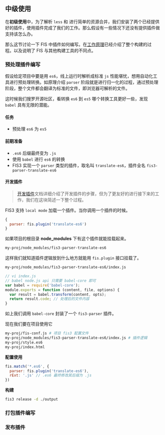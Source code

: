 ## 中级使用

在**初级使用**中，为了解析 `less` 和 进行简单的资源合并，我们安装了两个已经提供好的插件，使用插件完成了我们的工作。那么假设有一些情况下还没有提供插件做支持该怎么办。

那么这节讨论一下 FIS 中插件如何编写。在[工作原理](./build.md)已经介绍了整个构建的过程。以及说明了 FIS 与其他构建工具的不同点。

### 预处理插件编写

假设给定项目中要是用 `es6`，线上运行时解析成标准 `js` 性能堪忧，想用自动化工具进行预处理转换。如原理介绍 `parser` 阶段就是进行归一化的过程，通过预处理阶段，整个文件都会翻译为标准的文件，即浏览器可解析的文件。

这时候我们搜罗开源社区，看转换 `es6` 到 `es5` 哪个转换工具更好一些，发现 `babel` 具有无限的潜能。

#### 任务

- 预处理 `es6` 为 `es5`

#### 前期准备

- `.es6` 后缀最终变为 `.js`
- 使用 `babel` 进行 `es6` 的转换
- FIS3 实现一个 `parser` 类型的插件，取名叫 `translate-es6`，插件全名 `fis3-parser-translate-es6`

#### 开发插件

> [开发插件](./api/dev-plugin.md)文档详细介绍了开发插件的步骤，但为了更友好的进行接下来的工作，我们在这块简述一下整个过程。

FIS3 支持 `local mode` 加载一个插件。当你调用一个插件的时候。

```js
{
  parser: fis.plugin('translate-es6')
}
```

如果项目的根目录 **node_modules** 下有这个插件就能挂载起来。

```bash
my-proj/node_modules/fis3-parser-translate-es6
```

这样我们就知道插件逻辑放到什么地方就能用 `fis.plugin` 接口挂载了。

```bash
my-proj/node_modules/fis3-parser-translate-es6/index.js
```

```js
// vi index.js
// babel node.js api 只需要 babel-core 即可
var babel = require('babel-core');
module.exports = function (content, file, options) {
  var result = babel.transform(content, opts);
  return result.code; // 处理后的文件内容
}
```

如上我们调用 `babel-core` 封装了一个 `fis3-parser` 插件。

现在我们要在项目使用它

```bash
my-proj/fis-conf.js # 项目 fis3 配置文件
my-proj/node_modules/fis3-parser-translate-es6/index.js # 插件逻辑
my-proj/style.es6
my-proj/index.html
```
**配置使用**

```js
fis.match('*.es6', {
  parser: fis.plugin('translate-es6'),
  rExt: '.js' // .es6 最终修改其后缀为 .js 
})
```

**构建**
```bash
fis3 release -d ./output
```

### 打包插件编写

### 发布插件
